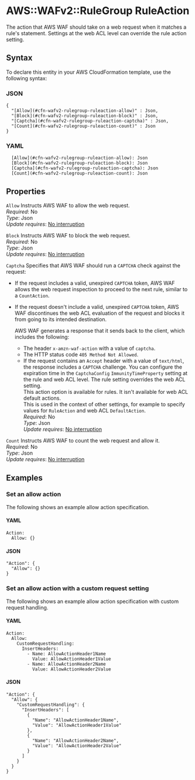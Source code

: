 # AWS::WAFv2::RuleGroup RuleAction<a name="aws-properties-wafv2-rulegroup-ruleaction"></a>

The action that AWS WAF should take on a web request when it matches a rule's statement\. Settings at the web ACL level can override the rule action setting\. 

## Syntax<a name="aws-properties-wafv2-rulegroup-ruleaction-syntax"></a>

To declare this entity in your AWS CloudFormation template, use the following syntax:

### JSON<a name="aws-properties-wafv2-rulegroup-ruleaction-syntax.json"></a>

```
{
  "[Allow](#cfn-wafv2-rulegroup-ruleaction-allow)" : Json,
  "[Block](#cfn-wafv2-rulegroup-ruleaction-block)" : Json,
  "[Captcha](#cfn-wafv2-rulegroup-ruleaction-captcha)" : Json,
  "[Count](#cfn-wafv2-rulegroup-ruleaction-count)" : Json
}
```

### YAML<a name="aws-properties-wafv2-rulegroup-ruleaction-syntax.yaml"></a>

```
  [Allow](#cfn-wafv2-rulegroup-ruleaction-allow): Json
  [Block](#cfn-wafv2-rulegroup-ruleaction-block): Json
  [Captcha](#cfn-wafv2-rulegroup-ruleaction-captcha): Json
  [Count](#cfn-wafv2-rulegroup-ruleaction-count): Json
```

## Properties<a name="aws-properties-wafv2-rulegroup-ruleaction-properties"></a>

`Allow`  <a name="cfn-wafv2-rulegroup-ruleaction-allow"></a>
Instructs AWS WAF to allow the web request\.  
*Required*: No  
*Type*: Json  
*Update requires*: [No interruption](https://docs.aws.amazon.com/AWSCloudFormation/latest/UserGuide/using-cfn-updating-stacks-update-behaviors.html#update-no-interrupt)

`Block`  <a name="cfn-wafv2-rulegroup-ruleaction-block"></a>
Instructs AWS WAF to block the web request\.  
*Required*: No  
*Type*: Json  
*Update requires*: [No interruption](https://docs.aws.amazon.com/AWSCloudFormation/latest/UserGuide/using-cfn-updating-stacks-update-behaviors.html#update-no-interrupt)

`Captcha`  <a name="cfn-wafv2-rulegroup-ruleaction-captcha"></a>
Specifies that AWS WAF should run a `CAPTCHA` check against the request:   
+ If the request includes a valid, unexpired `CAPTCHA` token, AWS WAF allows the web request inspection to proceed to the next rule, similar to a `CountAction`\. 
+ If the request doesn't include a valid, unexpired `CAPTCHA` token, AWS WAF discontinues the web ACL evaluation of the request and blocks it from going to its intended destination\.

   AWS WAF generates a response that it sends back to the client, which includes the following: 
  + The header `x-amzn-waf-action` with a value of `captcha`\. 
  + The HTTP status code `405 Method Not Allowed`\. 
  + If the request contains an `Accept` header with a value of `text/html`, the response includes a `CAPTCHA` challenge\. 
You can configure the expiration time in the `CaptchaConfig` `ImmunityTimeProperty` setting at the rule and web ACL level\. The rule setting overrides the web ACL setting\.   
This action option is available for rules\. It isn't available for web ACL default actions\.   
This is used in the context of other settings, for example to specify values for `RuleAction` and web ACL `DefaultAction`\.   
*Required*: No  
*Type*: Json  
*Update requires*: [No interruption](https://docs.aws.amazon.com/AWSCloudFormation/latest/UserGuide/using-cfn-updating-stacks-update-behaviors.html#update-no-interrupt)

`Count`  <a name="cfn-wafv2-rulegroup-ruleaction-count"></a>
Instructs AWS WAF to count the web request and allow it\.  
*Required*: No  
*Type*: Json  
*Update requires*: [No interruption](https://docs.aws.amazon.com/AWSCloudFormation/latest/UserGuide/using-cfn-updating-stacks-update-behaviors.html#update-no-interrupt)

## Examples<a name="aws-properties-wafv2-rulegroup-ruleaction--examples"></a>



### Set an allow action<a name="aws-properties-wafv2-rulegroup-ruleaction--examples--Set_an_allow_action_"></a>

The following shows an example allow action specification\. 

#### YAML<a name="aws-properties-wafv2-rulegroup-ruleaction--examples--Set_an_allow_action_--yaml"></a>

```
Action:
  Allow: {}
```

#### JSON<a name="aws-properties-wafv2-rulegroup-ruleaction--examples--Set_an_allow_action_--json"></a>

```
"Action": {
  "Allow": {}
}
```

### Set an allow action with a custom request setting<a name="aws-properties-wafv2-rulegroup-ruleaction--examples--Set_an_allow_action_with_a_custom_request_setting"></a>

The following shows an example allow action specification with custom request handling\. 

#### YAML<a name="aws-properties-wafv2-rulegroup-ruleaction--examples--Set_an_allow_action_with_a_custom_request_setting--yaml"></a>

```
Action:
  Allow:
    CustomRequestHandling:
      InsertHeaders:
        - Name: AllowActionHeader1Name
          Value: AllowActionHeader1Value
        - Name: AllowActionHeader2Name
          Value: AllowActionHeader2Value
```

#### JSON<a name="aws-properties-wafv2-rulegroup-ruleaction--examples--Set_an_allow_action_with_a_custom_request_setting--json"></a>

```
"Action": {
  "Allow": {
    "CustomRequestHandling": {
      "InsertHeaders": [
        {
          "Name": "AllowActionHeader1Name",
          "Value": "AllowActionHeader1Value"
        },
        {
          "Name": "AllowActionHeader2Name",
          "Value": "AllowActionHeader2Value"
        }
      ]
    }
  }
}
```
